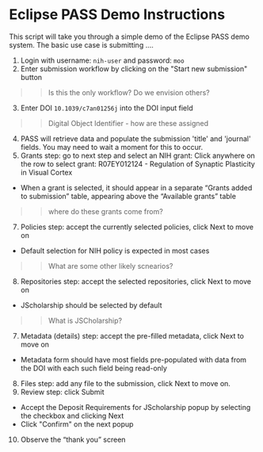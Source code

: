 # Eclipse PASS Demo Instructions

This script will take you through a simple demo of the Eclipse PASS demo system. The basic use case is submitting ....

1. Login with username: `nih-user` and password: `moo` 
2. Enter submission workflow by clicking on the "Start new submission" button
  >> Is this the only workflow? Do we envision others?

3. Enter DOI `10.1039/c7an01256j` into the DOI input field
  >> Digital Object Identifier - how are these assigned

4. PASS will retrieve data and populate the submission 'title' and 'journal' fields. You may need to wait a moment for this to occur.
5. Grants step: go to next step and select an NIH grant: Click anywhere on the row to select grant: R07EY012124 - Regulation of Synaptic Plasticity in Visual Cortex
  - When a grant is selected, it should appear in a separate “Grants added to submission” table, appearing above the “Available grants” table
  >> where do these grants come from?

7. Policies step: accept the currently selected policies, click Next to move on
  - Default selection for NIH policy is expected in most cases
  >> What are some other likely scnearios?

8. Repositories step: accept the selected repositories, click Next to move on
  - JScholarship should be selected by default
  >> What is JSCholarship?

7. Metadata (details) step: accept the pre-filled metadata, click Next to move on
  - Metadata form should have most fields pre-populated with data from the DOI with each such field being read-only
8. Files step: add any file to the submission, click Next to move on.
9. Review step: click Submit
  - Accept the Deposit Requirements for JScholarship popup by selecting the checkbox and clicking Next
  - Click "Confirm" on the next popup
10. Observe the “thank you” screen
